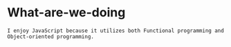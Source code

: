 # What-are-we-doing
    I enjoy JavaScript because it utilizes both Functional programming and Object-oriented programming.